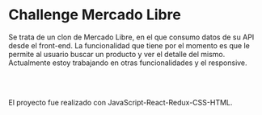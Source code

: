 # Challenge Mercado Libre

Se trata de un clon de Mercado Libre, en el que consumo datos de su API desde el front-end. La funcionalidad que tiene por el momento es que le permite al usuario buscar un producto y ver el detalle del mismo. Actualmente estoy trabajando en otras funcionalidades y el responsive.

<br></br>

El proyecto fue realizado con JavaScript-React-Redux-CSS-HTML.
